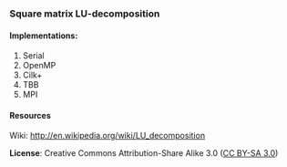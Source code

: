 ### Square matrix LU-decomposition

#### Implementations:
1. Serial
2. OpenMP
3. Cilk+
4. TBB
5. MPI

#### Resources

Wiki: <http://en.wikipedia.org/wiki/LU_decomposition>

**License**: Creative Commons Attribution-Share Alike 3.0
([CC BY-SA 3.0](http://creativecommons.org/licenses/by-sa/3.0/))
